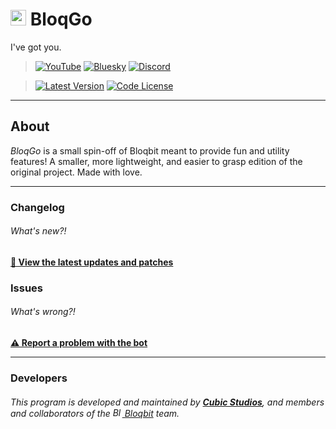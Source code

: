 # <img src="favicon.ico" width="25" alt="Logo" /> BloqGo
I've got you.

> [<img alt="YouTube" src="https://img.shields.io/youtube/channel/subscribers/UCw_N54YhozG3DmjPLzOUCTg?style=for-the-badge&logo=youtube&logoColor=ffffff&label=YouTube">](https://www.youtube.com/@bloqbitbot/) [<img alt="Bluesky" src="https://img.shields.io/badge/dynamic/json?url=https%3A%2F%2Fpublic.api.bsky.app%2Fxrpc%2Fapp.bsky.actor.getProfile%2F%3Factor%3Dbloqbit.cubicstudios.xyz&query=%24.followersCount&style=for-the-badge&logo=bluesky&logoColor=ffffff&label=Bluesky">](https://bsky.app/profile/bloqbit.cubicstudios.xyz) [<img alt="Discord" src="https://img.shields.io/discord/460081436637134859?style=for-the-badge&logo=discord&logoColor=ffffff&label=Discord">](https://dsc.gg/cubic)

> [<img alt="Latest Version" src="https://img.shields.io/github/v/release/CubicCommunity/BloqGo?include_prereleases&sort=semver&display_name=release&style=for-the-badge&logo=github&logoColor=ffffff&label=Version">](../../releases/)    [<img alt="Code License" src="https://img.shields.io/github/license/CubicCommunity/BloqGo?style=for-the-badge&logo=gnu&logoColor=ffffff&label=License">](LICENSE.md)

---

## About
*BloqGo* is a small spin-off of Bloqbit meant to provide fun and utility features! A smaller, more lightweight, and easier to grasp edition of the original project. Made with love.

---

### Changelog
###### What's new?!
**[📜 View the latest updates and patches](CHANGELOG.md)**

### Issues
###### What's wrong?!
**[⚠️ Report a problem with the bot](../../issues/)**

---

### Developers
###### This program is developed and maintained by **[Cubic Studios](https://www.cubicstudios.xyz/)**, and members and collaborators of the [<img src="https://i.imgur.com/aHMYUwn.png" width="15" alt="Bloqbit logo" /> Bloqbit](https://bloqbit.cubicstudios.xyz/) team.